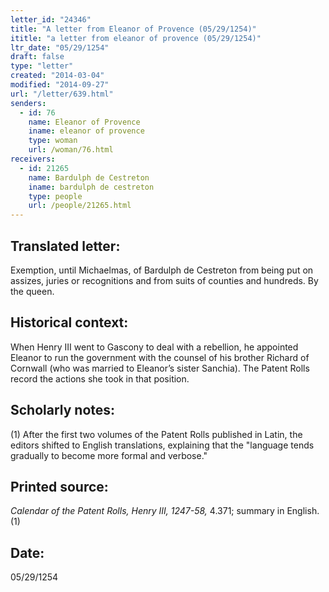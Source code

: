 ```yaml
---
letter_id: "24346"
title: "A letter from Eleanor of Provence (05/29/1254)"
ititle: "a letter from eleanor of provence (05/29/1254)"
ltr_date: "05/29/1254"
draft: false
type: "letter"
created: "2014-03-04"
modified: "2014-09-27"
url: "/letter/639.html"
senders:
  - id: 76
    name: Eleanor of Provence
    iname: eleanor of provence
    type: woman
    url: /woman/76.html
receivers:
  - id: 21265
    name: Bardulph de Cestreton
    iname: bardulph de cestreton
    type: people
    url: /people/21265.html
---
```

<h2> Translated letter:</h2>Exemption, until Michaelmas, of Bardulph de Cestreton from being put on assizes, juries or recognitions and from suits of counties and hundreds.
By the queen.
<h2 class="mt-4"> Historical context:</h2>When Henry III went to Gascony to deal with a rebellion, he appointed Eleanor to run the government with the counsel of his brother Richard of Cornwall (who was married to Eleanor’s sister Sanchia). The Patent Rolls record the actions she took in that position.
<h2 class="mt-4"> Scholarly notes:</h2>(1) After the first two volumes of the Patent Rolls published in Latin, the editors shifted to English translations, explaining that the "language tends gradually to become more formal and verbose."
<h2 class="mt-4"> Printed source:</h2><p><em>Calendar of the Patent Rolls, Henry III, 1247-58,</em> 4.371; summary in English.(1)</p><h2 class="mt-4"> Date:</h2>05/29/1254